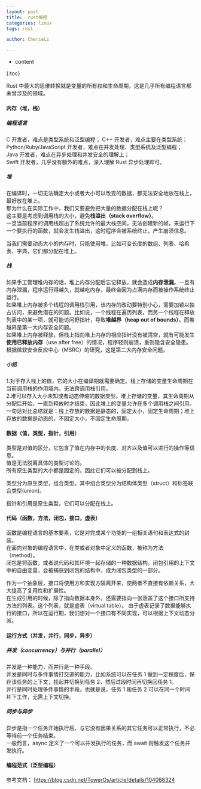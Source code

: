 ```yaml
---
layout: post  
title:  rust编程 
categories: linux  
tags: rust 

author: CherieLi

---
```


* content  

{:toc}  

Rust 中最大的思维转换就是变量的所有权和生命周期，这是几乎所有编程语言都未曾涉及的领域。 

#### 内存（堆，栈）
##### 编程语言
C 开发者，难点是类型系统和泛型编程； 
C++ 开发者，难点主要在类型系统；  
Python/Ruby/JavaScript 开发者，难点在并发处理、类型系统及泛型编程；  
Java 开发者，难点在异步处理和并发安全的理解上；  
Swift 开发者，几乎没有额外的难点，深入理解 Rust 异步处理即可。  

##### 堆
在编译时，一切无法确定大小或者大小可以改变的数据，都无法安全地放在栈上，最好放在堆上。  
那为什么在实际工作中，我们又要避免把大量的数据分配在栈上呢？  
这主要是考虑到调用栈的大小，避免**栈溢出（stack overflow）**。  
一旦当前程序的调用栈超出了系统允许的最大栈空间，无法创建新的帧，来运行下一个要执行的函数，就会发生栈溢出，这时程序会被系统终止，产生崩溃信息。 

当我们需要动态大小的内存时，只能使用堆，比如可变长度的数组、列表、哈希表、字典，它们都分配在堆上。  
##### 栈
如果手工管理堆内存的话，堆上内存分配后忘记释放，就会造成**内存泄漏**。一旦有内存泄漏，程序运行得越久，就越吃内存，最终会因为占满内存而被操作系统终止运行。  
如果堆上内存被多个线程的调用栈引用，该内存的改动要特别小心，需要加锁以独占访问，来避免潜在的问题。比如说，一个线程在遍历列表，而另一个线程在释放列表中的某一项，就可能访问野指针，导致**堆越界（heap out of bounds）**。而堆越界是第一大内存安全问题。   
如果堆上内存被释放，但栈上指向堆上内存的相应指针没有被清空，就有可能发生**使用已释放内存**（use after free）的情况，程序轻则崩溃，重则隐含安全隐患。根据微软安全反应中心（MSRC）的研究，这是第二大内存安全问题。  

##### 小结
1.对于存入栈上的值，它的大小在编译期就需要确定。栈上存储的变量生命周期在当前调用栈的作用域内，无法跨调用栈引用。  
2.堆可以存入大小未知或者动态伸缩的数据类型。堆上存储的变量，其生命周期从分配后开始，一直到释放时才结束，因此堆上的变量允许在多个调用栈之间引用。  
一句话对比总结就是：栈上存放的数据是静态的，固定大小，固定生命周期；堆上存放的数据是动态的，不固定大小，不固定生命周期。  


#### 数据（值，类型，指针，引用）
类型是对值的区分，它包含了值在内存中的长度、对齐以及值可以进行的操作等信息。  
值是无法脱离具体的类型讨论的。  
所有原生类型的大小都是固定的，因此它们可以被分配到栈上。  

类型分为原生类型，组合类型。其中组合类型分为结构体类型（struct）和标签联合类型(union)。  

指针和引用是原生类型，它们可以分配在栈上。  

#### 代码（函数，方法，闭包，接口，虚表）
函数是编程语言的基本要素，它是对完成某个功能的一组相关语句和表达式的封装。  
在面向对象的编程语言中，在类或者对象中定义的函数，被称为方法（method）。  
闭包是将函数，或者说代码和其环境一起存储的一种数据结构。闭包引用的上下文中的自由变量，会被捕获到闭包的结构中，成为闭包类型的一部分。  

作为一个抽象层，接口将使用方和实现方隔离开来，使两者不直接有依赖关系，大大提高了复用性和扩展性。  
在生成引用的时候，除了指向数据本身外，还需要指向一张涵盖了这个接口所支持方法的列表。这个列表，就是虚表（virtual table）。 
由于虚表记录了数据能够执行的接口，所以在运行期，我们想对一个接口有不同实现，可以根据上下文动态分派。  

#### 运行方式（并发，并行，同步，异步）
##### 并发（concurrency）与并行（parallel）  
并发是一种能力，而并行是一种手段。  
并发是同时与多件事情打交道的能力，比如系统可以在任务 1 做到一定程度后，保存该任务的上下文，挂起并切换到任务 2，然后过段时间再切换回任务 1。  
并行是同时处理多件事情的手段。也就是说，任务 1 和任务 2 可以在同一个时间片下工作，无需上下文切换。 
##### 同步与异步
异步是指一个任务开始执行后，与它没有因果关系的其它任务可以正常执行，不必等待前一个任务结束。  
一般而言，async 定义了一个可以并发执行的任务，而 await 则触发这个任务并发执行。  

#### 编程范式（泛型编程）



参考文档：
https://blog.csdn.net/TowerOs/article/details/104088324
